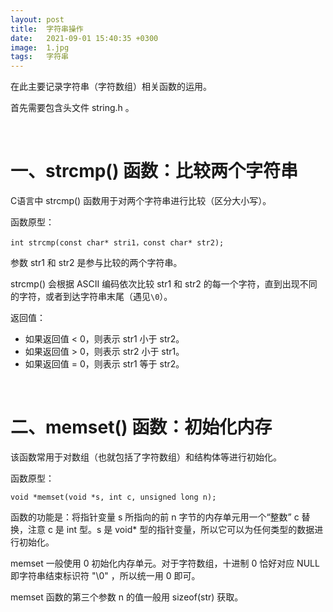 ```yaml
---
layout: post
title:  字符串操作
date:   2021-09-01 15:40:35 +0300
image:  1.jpg
tags:   字符串
---
```


在此主要记录字符串（字符数组）相关函数的运用。

首先需要包含头文件 string.h 。

<br>

# 一、strcmp() 函数：比较两个字符串

C语言中 strcmp() 函数用于对两个字符串进行比较（区分大小写）。

函数原型：

```int strcmp(const char* stri1，const char* str2);```

参数 str1 和 str2 是参与比较的两个字符串。

strcmp() 会根据 ASCII 编码依次比较 str1 和 str2 的每一个字符，直到出现不同的字符，或者到达字符串末尾（遇见`\0`）。

返回值：

- 如果返回值 < 0，则表示 str1 小于 str2。
- 如果返回值 > 0，则表示 str2 小于 str1。
- 如果返回值 = 0，则表示 str1 等于 str2。

<br>

# 二、memset() 函数：初始化内存

该函数常用于对数组（也就包括了字符数组）和结构体等进行初始化。

函数原型：

```void *memset(void *s, int c, unsigned long n);```

函数的功能是：将指针变量 s 所指向的前 n 字节的内存单元用一个“整数” c 替换，注意 c 是 int 型。s 是 void* 型的指针变量，所以它可以为任何类型的数据进行初始化。

memset 一般使用 0 初始化内存单元。对于字符数组，十进制 0 恰好对应 NULL 即字符串结束标识符 "\0" ，所以统一用 0 即可。

memset 函数的第三个参数 n 的值一般用 sizeof(str) 获取。
